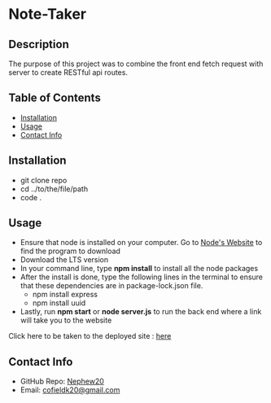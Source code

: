 # Note-Taker

## Description
  
The purpose of this project was to combine the front end fetch request with server to create RESTful api routes.   

 ## Table of Contents 
   - [Installation](#installation)
   - [Usage](#usage)
   - [Contact Info](#contact-info)


## Installation
  
- git clone repo
- cd ../to/the/file/path
- code .

## Usage 

- Ensure that node is installed on your computer. Go to [Node's Website](https://nodejs.org/en) to find the program to download
- Download the LTS version 
- In your command line, type **npm install** to install all the node packages
- After the install is done, type the following lines in the terminal to ensure that these dependencies are in package-lock.json file.
  - npm install express 
  - npm install uuid 
- Lastly, run **npm start** or **node server.js** to run the back end where a link will take you to the website

Click here to be taken to the deployed site : [here](https://mighty-temple-98807.herokuapp.com/)

## Contact Info

- GitHub Repo: [Nephew20](https://github.com/Nephew20?tab=repositories)
- Email: cofieldk20@gmail.com